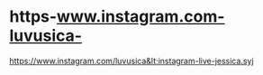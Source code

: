 # https-www.instagram.com-luvusica-
https://www.instagram.com/luvusica&lt;instagram-live-jessica.syj
